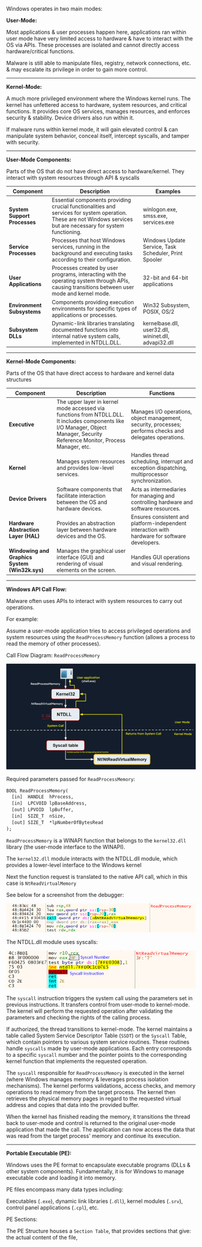 
Windows operates in two main modes: 


**User-Mode:** 

Most applications & user processes happen here, applications ran within user mode have very limited access to hardware & have to interact with the OS via APIs. These processes are isolated and cannot directly access hardware/critical functions.

Malware is still able to manipulate files, registry, network connections, etc. & may escalate its privilege in order to gain more control. 

-------------------------------------------

**Kernel-Mode:** 

A much more privileged environment where the Windows kernel runs. The kernel has unfettered access to hardware, system resources, and critical functions. It provides core OS services, manages resources, and enforces security & stability. Device drivers also run within it. 

If malware runs within kernel mode, it will gain elevated control & can manipulate system behavior, conceal itself, intercept syscalls, and tamper with security.

-------------------------------------------

**User-Mode Components:** 

Parts of the OS that do not have direct access to hardware/kernel. They interact with system resources through API & syscalls

| **Component**                | **Description**                                                                                                                                                    | **Examples**                                          |
| ---------------------------- | ------------------------------------------------------------------------------------------------------------------------------------------------------------------ | ----------------------------------------------------- |
| **System Support Processes** | Essential components providing crucial functionalities and services for system operation. These are not Windows services but are necessary for system functioning. | winlogon.exe, smss.exe, services.exe                  |
| **Service Processes**        | Processes that host Windows services, running in the background and executing tasks according to their configuration.                                              | Windows Update Service, Task Scheduler, Print Spooler |
| **User Applications**        | Processes created by user programs, interacting with the operating system through APIs, causing transitions between user mode and kernel mode.                     | 32-bit and 64-bit applications                        |
| **Environment Subsystems**   | Components providing execution environments for specific types of applications or processes.                                                                       | Win32 Subsystem, POSIX, OS/2                          |
| **Subsystem DLLs**           | Dynamic-link libraries translating documented functions into internal native system calls, implemented in NTDLL.DLL.                                               | kernelbase.dll, user32.dll, wininet.dll, advapi32.dll |

-------------------------------------------

**Kernel-Mode Components:** 

Parts of the OS that have direct access to hardware and kernel data structures

| **Component**              | **Description**                                                                                                                                              | **Functions**                                                                                           |
|----------------------------|--------------------------------------------------------------------------------------------------------------------------------------------------------------|--------------------------------------------------------------------------------------------------------|
| **Executive**              | The upper layer in kernel mode accessed via functions from NTDLL.DLL. It includes components like I/O Manager, Object Manager, Security Reference Monitor, Process Manager, etc. | Manages I/O operations, object management, security, processes; performs checks and delegates operations. |
| **Kernel**                 | Manages system resources and provides low-level services.                                                                                                     | Handles thread scheduling, interrupt and exception dispatching, multiprocessor synchronization.       |
| **Device Drivers**         | Software components that facilitate interaction between the OS and hardware devices.                                                                         | Acts as intermediaries for managing and controlling hardware and software resources.                  |
| **Hardware Abstraction Layer (HAL)** | Provides an abstraction layer between hardware devices and the OS.                                                                                            | Ensures consistent and platform-independent interaction with hardware for software developers.        |
| **Windowing and Graphics System (Win32k.sys)** | Manages the graphical user interface (GUI) and rendering of visual elements on the screen.                                                                 | Handles GUI operations and visual rendering.                                                           |

-------------------------------------------

**Windows API Call Flow:** 

Malware often uses APIs to interact with system resources to carry out operations.

For example: 

Assume a user-mode application tries to access privileged operations and system resources using the `ReadProcessMemory` function (allows a process to read the memory of other processes). 


Call Flow Diagram: `ReadProcessMemory`

![ReadProcessMemory_Call](/Assets/Malware%20Analysis/wininternals_syscall.webp)

Required parameters passed for `ReadProcessMemory`: 

```cmd
BOOL ReadProcessMemory(
  [in]  HANDLE  hProcess,
  [in]  LPCVOID lpBaseAddress,
  [out] LPVOID  lpBuffer,
  [in]  SIZE_T  nSize,
  [out] SIZE_T  *lpNumberOfBytesRead
);

```


`ReadProcessMemory` is a WINAPI function that belongs to the `kernel32.dll` library (the user-mode interface to the WINAPI).

The `kernel32.dll` module interacts with the NTDLL.dll module, which provides a lower-level interface to the Windows kernel

Next the function request is translated to the native API call, which in this case is `NtReadVirtualMemory`

See below for a screenshot from the debugger: 

![x64dbg_readprocessmemory1](/Assets/Malware%20Analysis/x64dbg_readprocessmemory.webp)

The NTDLL.dll module uses syscalls: 

![ntdll](/Assets/Malware%20Analysis/msdn_004_syscall_instruction.webp)

The `syscall` instruction triggers the system call using the parameters set in previous instructions. It transfers control from user-mode to kernel-mode. The kernel will perform the requested operation after validating the parameters and checking the rights of the calling process.

If authorized, the thread transitions to kernel-mode. The kernel maintains a table called System Service Descriptor Table (`SSDT`) or the `Syscall` Table, which contain pointers to various system service routines. These routines handle `syscalls` made by user-mode applications. Each entry corresponds to a specific `syscall` number and the pointer points to the corresponding kernel function that implements the requested operation. 

The `syscall` responsible for `ReadProcessMemory` is executed in the kernel (where Windows manages memory & leverages process isolation mechanisms). The kernel performs validations, access checks, and memory operations to read memory from the target process. The kernel then retrieves the physical memory pages in regard to the requested virtual address and copies that data into the provided buffer. 

When the kernel has finished reading the memory, it transitions the thread back to user-mode and control is returned to the original user-mode application that made the call. The application can now access the data that was read from the target process' memory and continue its execution.

-------------------------------------------

**Portable Executable (PE):** 

Windows uses the PE format to encapsulate executable programs (DLLs & other system components). Fundamentally, it is for Windows to manage executable code and loading it into memory. 

PE files encompass many data types including: 

Executables (`.exe`), dynamic link libraries (`.dll`), kernel modules (`.srv`), control panel applications (`.cpl`), etc. 

PE Sections: 

The PE Structure houses a `Section Table`,  that provides sections that give: the actual content of the file, 